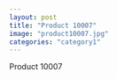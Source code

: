 ```yaml
---
layout: post
title: "Product 10007"
image: "product10007.jpg"
categories: "category1"
---
```

Product 10007
